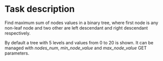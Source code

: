 # Task description

Find maximum sum of nodes values in a binary tree, where first node is any non-leaf node and two other are left 
descendant and right descendant respectively.

By default a tree with 5 levels and values from 0 to 20 is shown. It can be managed with *nodes_num*, *min_node_value*
and *max_node_value* GET parameters.